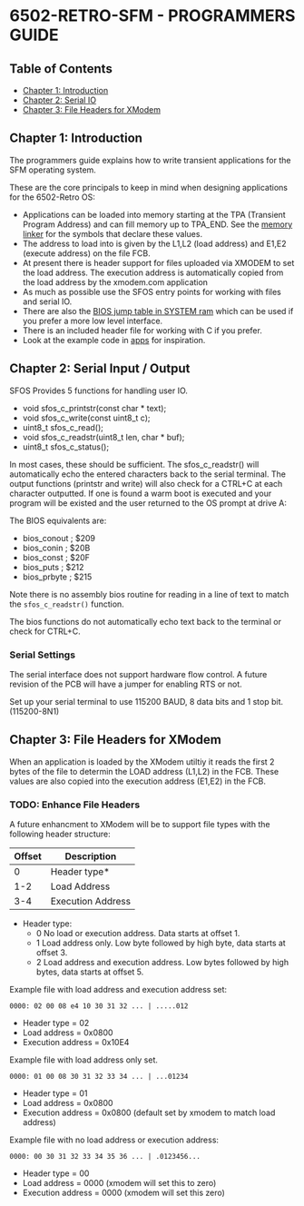 <!-- vim: set ft=markdown cc=80 tw=80 : -->
# 6502-RETRO-SFM - PROGRAMMERS GUIDE

## Table of Contents

- [Chapter 1: Introduction](#chapter-1-introduction)
- [Chapter 2: Serial IO](#chapter-2-serial-input--output)
- [Chapter 3: File Headers for XModem](#chapter-3-file-headers-for-xmodem)

## Chapter 1: Introduction

The programmers guide explains how to write transient applications for the SFM
operating system.

These are the core principals to keep in mind when designing applications for
the 6502-Retro OS:

- Applications can be loaded into memory starting at the TPA (Transient Program
Address) and can fill memory up to TPA_END.  See the [memory
linker](../config/rom_8k.cfg) for the symbols that declare these values.
- The address to load into is given by the L1,L2 (load address) and E1,E2
(execute address) on the file FCB.
- At present there is header support for files uploaded via XMODEM to set the
load address.  The execution address is automatically copied from the load
address by the xmodem.com application
- As much as possible use the SFOS entry points for working with files and
serial IO.
- There are also the [BIOS jump table in SYSTEM ram](../bios/bios.s) which can
be used if you prefer a more low level interface.
- There is an included header file for working with C if you prefer.
- Look at the example code in [apps](../apps/) for inspiration.

## Chapter 2: Serial Input / Output

SFOS Provides 5 functions for handling user IO.

- void sfos_c_printstr(const char * text);
- void sfos_c_write(const uint8_t c);
- uint8_t sfos_c_read();
- void sfos_c_readstr(uint8_t len, char * buf);
- uint8_t sfos_c_status();

In most cases, these should be sufficient.  The sfos_c_readstr() will
automatically echo the entered characters back to the serial terminal.  The
output functions (printstr and write) will also check for a CTRL+C at each
character outputted.  If one is found a warm boot is executed and your program
will be existed and the user returned to the OS prompt at drive A:

The BIOS equivalents are:

- bios_conout ; $209
- bios_conin  ; $20B
- bios_const  ; $20F
- bios_puts   ; $212
- bios_prbyte ; $215

Note there is no assembly bios routine for reading in a line of text to match
the `sfos_c_readstr()` function.

The bios functions do not automatically echo text back to the terminal or check
for CTRL+C.

### Serial Settings

The serial interface does not support hardware flow control.  A future revision
of the PCB will have a jumper for enabling RTS or not.

Set up your serial terminal to use 115200 BAUD, 8 data bits and 1 stop bit.
(115200-8N1)

## Chapter 3: File Headers for XModem

When an application is loaded by the XModem utiltiy it reads the first 2 bytes
of the file to determin the LOAD address (L1,L2) in the FCB.  These values are
also copied into the execution address (E1,E2) in the FCB.

### TODO: Enhance File Headers

A future enhancment to XModem will be to support file types with the following
header structure:

|Offset|Description
|------|-----------
|0     |Header type*
|1-2   |Load Address
|3-4   |Execution Address

- Header type:
  - 0 No load or execution address.  Data starts at offset 1.
  - 1 Load address only.  Low byte followed by high byte, data starts at offset
     3.
  - 2 Load address and execution address.  Low bytes followed by high bytes,
   data starts at offset 5.

Example file with load address and execution address set:

```text
0000: 02 00 08 e4 10 30 31 32 ... | .....012
```

- Header type = 02
- Load address = 0x0800
- Execution address = 0x10E4

Example file with load address only set.

```text
0000: 01 00 08 30 31 32 33 34 ... | ...01234
```

- Header type = 01
- Load address = 0x0800
- Execution address = 0x0800 (default set by xmodem to match load address)

Example file with no load address or execution address:

```text
0000: 00 30 31 32 33 34 35 36 ... | .0123456...
```

- Header type = 00
- Load address = 0000 (xmodem will set this to zero)
- Execution address = 0000 (xmodem will set this zero)
